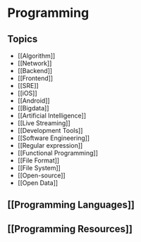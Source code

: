 # Programming


## Topics

- [[Algorithm]]
- [[Network]]
- [[Backend]]
- [[Frontend]]
- [[SRE]]
- [[iOS]]
- [[Android]]
- [[Bigdata]]
- [[Artificial Intelligence]]
- [[Live Streaming]]
- [[Development Tools]]
- [[Software Engineering]]
- [[Regular expression]]
- [[Functional Programming]]
- [[File Format]]
- [[File System]]
- [[Open-source]]
- [[Open Data]]


## [[Programming Languages]]


## [[Programming Resources]]
